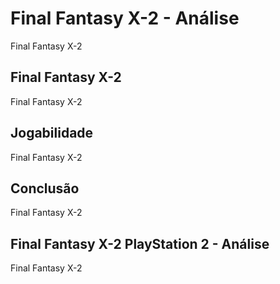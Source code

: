 ---
---

# Final Fantasy X-2 - Análise

Final Fantasy X-2

## Final Fantasy X-2

Final Fantasy X-2

## Jogabilidade

Final Fantasy X-2

## Conclusão

Final Fantasy X-2

## Final Fantasy X-2 PlayStation 2 - Análise

Final Fantasy X-2
